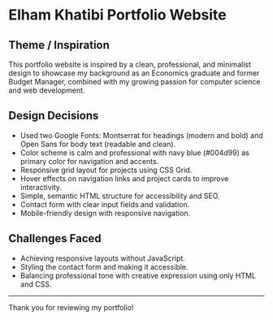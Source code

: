 # Elham Khatibi Portfolio Website

## Theme / Inspiration
This portfolio website is inspired by a clean, professional, and minimalist design to showcase my background as an Economics graduate and former Budget Manager, combined with my growing passion for computer science and web development.

## Design Decisions
- Used two Google Fonts: Montserrat for headings (modern and bold) and Open Sans for body text (readable and clean).
- Color scheme is calm and professional with navy blue (#004d99) as primary color for navigation and accents.
- Responsive grid layout for projects using CSS Grid.
- Hover effects on navigation links and project cards to improve interactivity.
- Simple, semantic HTML structure for accessibility and SEO.
- Contact form with clear input fields and validation.
- Mobile-friendly design with responsive navigation.

## Challenges Faced
- Achieving responsive layouts without JavaScript.
- Styling the contact form and making it accessible.
- Balancing professional tone with creative expression using only HTML and CSS.

---

Thank you for reviewing my portfolio!